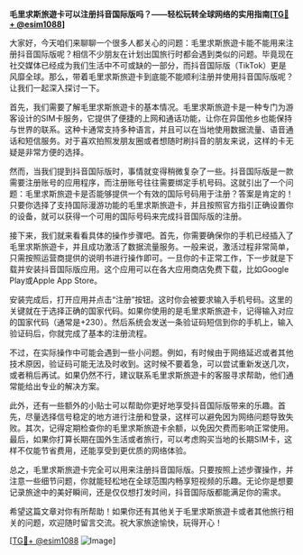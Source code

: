 **毛里求斯旅遊卡可以注册抖音国际版吗？——轻松玩转全球网络的实用指南[[TG💪+ @esim1088](https://t.me/s/esim1088)]**

大家好，今天咱们来聊聊一个很多人都关心的问题：毛里求斯旅遊卡能不能用来注册抖音国际版呢？相信不少朋友在计划出国旅行时都会遇到类似的问题。毕竟现在社交媒体已经成为我们生活中不可或缺的一部分，而抖音国际版（TikTok）更是风靡全球。那么，带着毛里求斯旅遊卡到底能不能顺利注册并使用抖音国际版呢？让我们一起深入探讨一下。

首先，我们需要了解毛里求斯旅遊卡的基本情况。毛里求斯旅遊卡是一种专门为游客设计的SIM卡服务，它提供了便捷的上网和通话功能，让你在异国他乡也能保持与世界的联系。这种卡通常支持多种语言，并且可以在当地使用数据流量、语音通话和短信服务。对于喜欢拍照发朋友圈或者想随时刷抖音的朋友来说，这样的卡无疑是非常方便的选择。

然而，当我们提到抖音国际版时，事情就变得稍微复杂了一些。抖音国际版是一款需要注册账号的应用程序，而注册账号往往需要绑定手机号码。这就引出了一个问题：毛里求斯旅遊卡是否能够提供一个有效的国际号码用于注册？答案是肯定的！只要你选择了支持国际漫游功能的毛里求斯旅遊卡，并且按照官方指引正确设置你的设备，就可以获得一个可用的国际号码来完成抖音国际版的注册。

接下来，我们就来看看具体的操作步骤吧。首先，你需要确保你的手机已经插入了毛里求斯旅遊卡，并且成功激活了数据流量服务。一般来说，激活过程非常简单，只需按照运营商提供的说明书进行操作即可。一旦你的卡正常工作，下一步就是下载并安装抖音国际版应用。这个应用可以在各大应用商店免费下载，比如Google Play或Apple App Store。

安装完成后，打开应用并点击“注册”按钮。这时你会被要求输入手机号码。这里的关键就在于选择正确的国家代码。如果你使用的是毛里求斯旅遊卡，记得输入对应的国家代码（通常是+230）。然后系统会发送一条验证码短信到你的手机上，输入验证码后，你就完成了基本的注册流程。

不过，在实际操作中可能会遇到一些小问题。例如，有时候由于网络延迟或者其他技术原因，验证码可能无法及时收到。这时候不要着急，可以尝试重新发送几次，或者稍后再试。如果仍然不行，建议联系毛里求斯旅遊卡的客服寻求帮助，他们通常能给出专业的解决方案。

此外，还有一些额外的小贴士可以帮助你更好地享受抖音国际版带来的乐趣。首先，尽量选择信号稳定的地方进行注册和登录，这样可以避免因为网络问题导致失败。其次，记得定期检查你的毛里求斯旅遊卡余额，以免因欠费而影响正常使用。最后，如果你打算长期在国外生活或者旅行，可以考虑购买当地的长期SIM卡，这样不仅能节省费用，还能享受到更优质的网络体验。

总之，毛里求斯旅遊卡完全可以用来注册抖音国际版。只要按照上述步骤操作，并注意一些细节问题，你就能轻松地在全球范围内畅享短视频的乐趣。无论你是想要记录旅途中的美好瞬间，还是仅仅想打发时间，抖音国际版都能满足你的需求。

希望这篇文章对你有所帮助！如果你还有其他关于毛里求斯旅遊卡或者其他旅行相关的问题，欢迎随时留言交流。祝大家旅途愉快，玩得开心！

[[TG💪+ @esim1088](https://t.me/s/esim1088) ![Image](https://i.postimg.cc/4NQfJmqS/Snipaste-2025-05-13-00-14-12.png)]